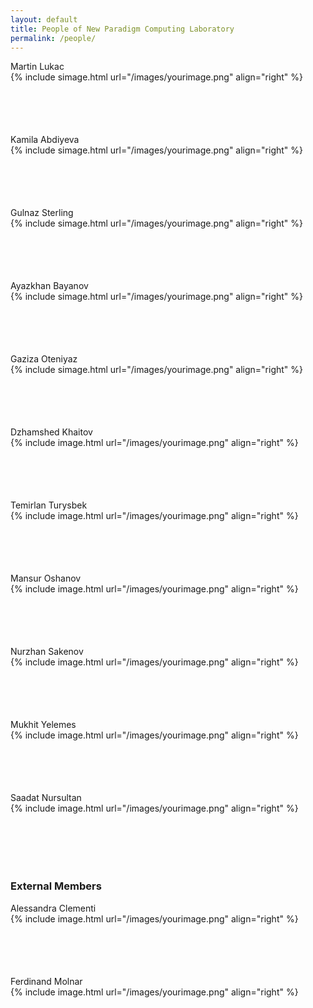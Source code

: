 ```yaml
---
layout: default
title: People of New Paradigm Computing Laboratory
permalink: /people/
---
```

<div class="container" markdown="1">
<div class="header" markdown="1">Martin Lukac
</div>
<div class="content" markdown="1" style="min-height: 100px;">
{% include simage.html url="/images/yourimage.png" align="right" %}
</div>
<div class="header" markdown="1">Kamila Abdiyeva
</div>
<div class="content" markdown="1" style="min-height: 100px;">
{% include simage.html url="/images/yourimage.png" align="right" %}
</div>
<div class="header" markdown="1">Gulnaz Sterling
</div>
<div class="content" markdown="1" style="min-height: 100px;">
{% include simage.html url="/images/yourimage.png" align="right" %}
</div>
<div class="header" markdown="1">Ayazkhan Bayanov
</div>
<div class="content" markdown="1" style="min-height: 100px;">
{% include simage.html url="/images/yourimage.png" align="right" %}
</div>
<div class="header" markdown="1">Gaziza Oteniyaz
</div>
<div class="content" markdown="1" style="min-height: 100px;">
{% include simage.html url="/images/yourimage.png" align="right" %}
</div>
<div class="header" markdown="1">Dzhamshed Khaitov
</div>
<div class="content" markdown="1" style="min-height: 100px;">
{% include image.html url="/images/yourimage.png" align="right" %}
</div>
<div class="header" markdown="1">Temirlan Turysbek
</div>
<div class="content" markdown="1" style="min-height: 100px;">
{% include image.html url="/images/yourimage.png" align="right" %}
</div>
</div>
<div class="container" markdown="1">
<div class="header" markdown="1">Mansur Oshanov
</div>
<div class="content" markdown="1" style="min-height: 100px;">
{% include image.html url="/images/yourimage.png" align="right" %}
</div>
</div>
<div class="container" markdown="1">
<div class="header" markdown="1">Nurzhan Sakenov
</div>
<div class="content" markdown="1" style="min-height: 100px;">
{% include image.html url="/images/yourimage.png" align="right" %}
</div>
</div>
<div class="container" markdown="1">
<div class="header" markdown="1">Mukhit Yelemes
</div>
<div class="content" markdown="1" style="min-height: 100px;">
{% include image.html url="/images/yourimage.png" align="right" %}
</div>
</div>
<div class="container" markdown="1">
<div class="header" markdown="1">Saadat Nursultan
</div>
<div class="content" markdown="1" style="min-height: 100px;">
{% include image.html url="/images/yourimage.png" align="right" %}
</div>
</div>
<h3>External Members</h3>
<div class="container" markdown="1">
<div class="header" markdown="1">Alessandra Clementi
</div>
<div class="content" markdown="1" style="min-height: 100px;">
{% include image.html url="/images/yourimage.png" align="right" %}
</div>
</div>
<div class="container" markdown="1">
<div class="header" markdown="1">Ferdinand Molnar
</div>
<div class="content" markdown="1" style="min-height: 100px;">
{% include image.html url="/images/yourimage.png" align="right" %}
</div>
</div>
